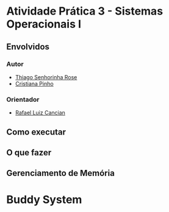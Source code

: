 # Atividade Prática 3 - Sistemas Operacionais I

## Envolvidos

### Autor

* [Thiago Senhorinha Rose](https://github.com/thisenrose)
* [Cristiana Pinho]()	

### Orientador

* [Rafael Luiz Cancian](http://www.inf.ufsc.br/~cancian)

## Como executar

## O que fazer

## Gerenciamento de Memória

# Buddy System